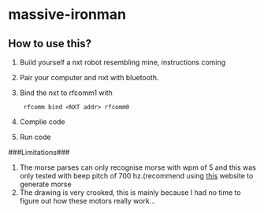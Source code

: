 massive-ironman
===============

How to use this?
----------------
1. Build yourself a nxt robot resembling mine, instructions coming
2. Pair your computer and nxt with bluetooth.
3. Bind the nxt to rfcomm1 with

        rfcomm bind <NXT addr> rfcomm0
    
4. Complie code
5. Run code

###Limitations###
1. The morse parses can only recognise morse with wpm of 5 and this was only tested with beep pitch
   of 700 hz.(recommend using [this](http://morsecode.scphillips.com/jtranslator.html) website to generate morse
2. The drawing is very crooked, this is mainly because I had no time to figure out how these motors
   really work...

